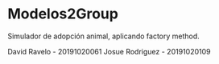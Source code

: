 # Modelos2Group
Simulador de adopción animal, aplicando factory method. 

David Ravelo - 20191020061
Josue Rodriguez - 20191020109
